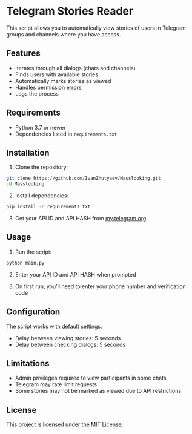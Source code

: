# Telegram Stories Reader

This script allows you to automatically view stories of users in Telegram groups and channels where you have access.

## Features

- Iterates through all dialogs (chats and channels)
- Finds users with available stories
- Automatically marks stories as viewed
- Handles permission errors
- Logs the process

## Requirements

- Python 3.7 or newer
- Dependencies listed in `requirements.txt`

## Installation

1. Clone the repository:
```bash
git clone https://github.com/IvanZhutyaev/Masslooking.git
cd Masslooking
```

2. Install dependencies:
```bash
pip install -r requirements.txt
```

3. Get your API ID and API HASH from [my.telegram.org](https://my.telegram.org/)

## Usage

1. Run the script:
```bash
python main.py
```

2. Enter your API ID and API HASH when prompted

3. On first run, you'll need to enter your phone number and verification code

## Configuration

The script works with default settings:
- Delay between viewing stories: 5 seconds
- Delay between checking dialogs: 5 seconds

## Limitations

- Admin privileges required to view participants in some chats
- Telegram may rate limit requests
- Some stories may not be marked as viewed due to API restrictions

## License

This project is licensed under the MIT License.
